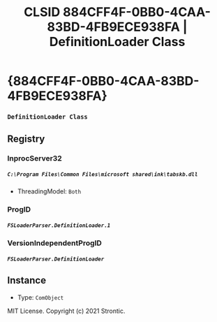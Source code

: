 ﻿---
title: "CLSID 884CFF4F-0BB0-4CAA-83BD-4FB9ECE938FA | DefinitionLoader Class"
excerpt: What is COM-Object CLSID 884CFF4F-0BB0-4CAA-83BD-4FB9ECE938FA?
---

# {884CFF4F-0BB0-4CAA-83BD-4FB9ECE938FA}

### `DefinitionLoader Class`

## Registry


### InprocServer32

##### `C:\Program Files\Common Files\microsoft shared\ink\tabskb.dll`
* ThreadingModel: `Both`

### ProgID

##### `FSLoaderParser.DefinitionLoader.1`

### VersionIndependentProgID

##### `FSLoaderParser.DefinitionLoader`

## Instance

* Type: `ComObject`

MIT License. Copyright (c) 2021 Strontic.



